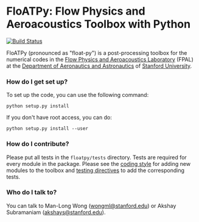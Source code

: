 # FloATPy: Flow Physics and Aeroacoustics Toolbox with Python #

[![Build Status](https://travis-ci.org/FPAL-Stanford-University/FloATPy.svg?branch=master)](https://travis-ci.org/FPAL-Stanford-University/FloATPy)

FloATPy (pronounced as "float-py") is a post-processing toolbox for the numerical codes in the [Flow Physics and Aeroacoustics Laboratory](https://fpal.stanford.edu/) (FPAL) at the [Department of Aeronautics and Astronautics](https://aa.stanford.edu/) of [Stanford University](https://www.stanford.edu/).

### How do I get set up? ###

To set up the code, you can use the following command:

`python setup.py install`

If you don't have root access, you can do:

`python setup.py install --user`

### How do I contribute? ###

Please put all tests in the `floatpy/tests` directory. Tests are required for every module in the package. Please see the [coding style](https://github.com/FPAL-Stanford-University/FloATPy/wiki/Coding-Style) for adding new modules to the toolbox and [testing directives](https://github.com/FPAL-Stanford-University/FloATPy/wiki/Testing-Directives) to add the corresponding tests.

### Who do I talk to? ###

You can talk to Man-Long Wong (wongml@stanford.edu) or Akshay Subramaniam (akshays@stanford.edu).
